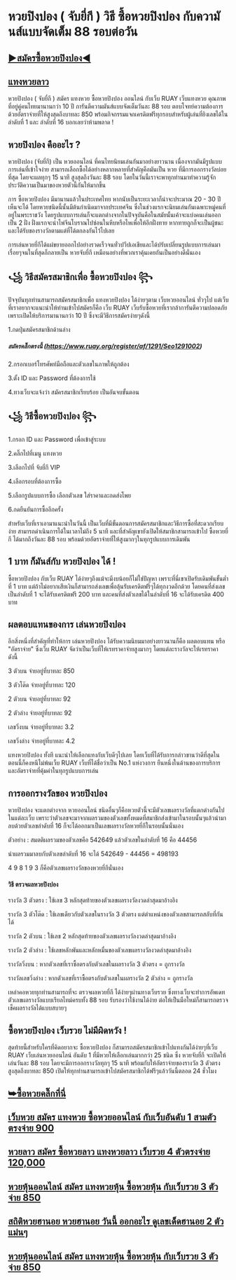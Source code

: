 # หวยปิงปอง ( จับยี่กี )  วิธี ซื้อหวยปิงปอง กับความันส์แบบจัดเต็ม 88 รอบต่อวัน

## [▶สมัครซื้อหวยปิงปอง◀](https://www.ruay.org/register/af/1291/Seo1291002)
 
## [แทงหวยลาว](https://ruaygod.com/%e0%b8%ab%e0%b8%a7%e0%b8%a2%e0%b8%a5%e0%b8%b2%e0%b8%a7/)
 
หวยปิงปอง ( จับยี่กี ) สมัคร แทงหวย ซื้อหวยปิงปอง ออนไลน์ กับเว็บ RUAY เว็บแทงหวย คุณภาพที่อยู่คู่คนไทยมานานกว่า 10 ปี การันตีความมันส์แบบจัดเต็มวันละ 88 รอบ ตอบโจทย์ความต้องการด้วยอัตราจ่ายที่ให้สูงสุดถึงบาทละ 850 พร้อมกิจกรรมแจกเครดิตฟรีทุกรอบสำหรับผู้เล่นที่ยิงเลขได้ในลำดับที่ 1 และ ลำดับที่ 16 บอกเลยว่าห้ามพลาด !
 
## หวยปิงปอง คืออะไร ?
 
หวยปิงปอง (จับยี่กี) เป็น หวยออนไลน์ ที่คนไทยนิยมเล่นกันมาอย่างยาวนาน เนื่องจากมันมีรูปแบบการเล่นที่เข้าใจง่าย สามารถเลือกซื้อได้อย่างหลากหลายที่สำคัญคือมันเป็น หวย ที่มีการออกรางวัลบ่อยที่สุด โดยจะผลทุกๆ 15 นาที สูงสุดถึงวันละ 88 รอบ โดยในวันนี้เราจะพาทุกท่านมาทำความรู้จักประวัติความเป็นมาของหวยตัวนี้กันให้มากขึ้น

การ ซื้อหวยปิงปอง มีมานานแล้วในประเทศไทย หากนับเป็นระยะเวลาก็น่าจะประมาณ 20 - 30 ปีเห็นจะได้ โดยหวยชนิดนี้นั้นมีต้นกำเนิดมาจากประเทศจีน ซึ่งในช่วงแรกจะนิยมเล่นกันเฉพาะหมู่คนที่อยู่ในพระราชวัง โดยรูปแบบการเล่นก็จะแตกต่างจากในปัจจุบันคือในสมัยนั้นเค้าจะแบ่งคนเล่นออกเป็น 2 ฝั่ง ฝั่งแรกจะนำไพ่จีนโบราณไปซ่อนในหีบหรือไหเพื่อให้อีกฝั่งทาย หากทายถูกก็จะเป็นผู้ชนะและได้รับของรางวัลตามแต่ที่ได้ตกลงกันไว้ไปเลย

การเล่นหวยยี่กีได้แผ่ขยายออกไปอย่างรวดเร็วจนทั่วปวีปเอเชียและได้ปรับเปลี่ยนรูปแบบการเล่นมาเรื่อยๆจนในที่สุดก็กลายเป็น หวยจับยี่กี เหมือนอย่างที่พวกเราคุ้นเคยกันเป็นอย่างดีนั่นเอง
 
## ꧁ วิธีสมัครสมาชิกเพื่อ ซื้อหวยปิงปอง ꧂

ปัจจุบันทุกท่านสามารถสมัครสมาชิกเพื่อ แทงหวยปิงปอง ได้ง่ายๆตาม เว็บหวยออนไลน์ ทั่วๆไป แต่เว็บที่เราอยากจะแนะนำให้ท่านเข้าไปสมัครก็คือ เว็บ RUAY เว็บรับซื้อหวยที่เรากล้าการันตีความปลอดภัย เพราะเปิดให้บริการมานานกว่า 10 ปี ซึ่งจะมีวิธีการสมัครง่ายๆดังนี้

1.กดปุ่มสมัครสมาชิกด้านล่าง

##### สมัครคลิ๊กตรงนี้ (https://www.ruay.org/register/af/1291/Seo1291002)

2.กรอกเบอร์โทรศัพท์มือถือและตัวเลขในภาพให้ถูกต้อง

3.ตั้ง ID และ Password ที่ต้องการใช้

4.ทางเว็บจะแจ้งว่า สมัครสมาชิกเรียบร้อย เป็นอันจบขั้นตอน

## ꧁ วิธีซื้อหวยปิงปอง ꧂

1.กรอก ID และ Password เพื่อเข้าสู่ระบบ

2.คลิ๊กไปที่เมนู แทงหวย

3.เลือกไปที่ จับยี่กี VIP

4.เลือกรอบที่ต้องการซื้อ

5.เลือกรูปแบบการซื้อ เลือกตัวเลข ใส่ราคาและกดส่งโพย

6.กดยืนยันการซื้ออีกครั้ง

สำหรับเว็บที่เราเอามาแนะนำในวันนี้ เป็นเว็บที่มีขั้นตอนการสมัครสมาชิกและวิธีการซื้อที่สะดวกเรียบง่าย สามารถดำเนินการได้ในเวลาไม่ถึง 5 นาที และที่สำคัญเขายังเปิดให้สมาชิกสามารถเข้าไป ซื้อหวยยี่กี ได้มากถึงวันละ 88 รอบ พร้อมด้วยอัตราจ่ายที่ให้สูงมากๆในทุกรูปแบบการเดิมพัน

## 1 บาท ก็มันส์กับ หวยปิงปอง ได้ !

ซื้อหวยปิงปอง กับเว็บ RUAY ได้ง่ายๆถึงแม้จะมีงบน้อยก็ไม่ใช่ปัญหา เพราะที่นี่เขาเปิดรับเดิมพันขั้นต่ำที่ 1 บาท แต่ถ้าไม่อยากเสียเงินก็สามารถส่งเลขเพื่อลุ้นรับเครดิตฟรีๆได้ทุกงวดอีกด้วย โดยคนที่ส่งเลขเป็นลำดับที่ 1 จะได้รับเครดิตฟรี 200 บาท และคนที่ส่งตัวเลขได้ในลำดับที่ 16 จะได้รับเครดิต 400 บาท

## ผลตอบแทนของการ เล่นหวยปิงปอง

อีกสิ่งหนึ่งที่สำคัญที่ทำให้การ เล่นหวยปิงปอง ได้รับความนิยมมาอย่างยาวนานก็คือ ผลตอบแทน หรือ "อัตราจ่าย" ซึ่งเว็บ RUAY จัดว่าเป็นเว็บที่ให้เรทราคาจ่ายสูงมากๆ โดยแต่ละรางวัลจะให้เรทราคา ดังนี้

3 ตัวบน จ่ายอยู่ที่บาทละ 850

3 ตัวโต๊ด จ่ายอยู่ที่บาทละ 120

2 ตัวบน จ่ายอยู่ที่บาทละ 92

2 ตัวล่าง จ่ายอยู่ที่บาทละ 92

เลขวิ่งบน จ่ายอยู่ที่บาทละ 3.2

เลขวิ่งล่าง จ่ายอยู่ที่บาทละ 4.2

แทงหวยปิงปอง ทั้งที แนะนำให้เลือกแทงกับเว็บดีๆไปเลย โดยเว็บที่ได้รับการกล่าวขานว่าดีที่สุดในตอนนี้ก็คงหนีไม่พ้นเว็บ RUAY เว็บที่ได้ชื่อว่าเป็น No.1 แห่งวงการ ยืนหนึ่งในด้านของการบริการและอัตราจ่ายที่คุ้มค่าในทุกรูปแบบการเล่น

## การออกรางวัลของ หวยปิงปอง

หวยปิงปอง จะแตกต่างจาก หวยออนไลน์ ชนิดอื่นๆก็คือหวยตัวนี้จะมีตัวเลขผลรางวัลที่แตกต่างกันไปในแต่ละเว็บ เพราะว่าตัวเลขจะมาจากผลรวมของตัวเลขทั้งหมดที่สมาชิกส่งเข้ามาในรอบนั้นๆแล้วนำมาลบด้วยตัวเลขลำดับที่ 16 ก็จะได้ออกมาเป็นเลขผลรางวัลหวยยี่กีในรอบนั้นนั่นเอง

ตัวอย่าง : สมตติผลรวมของตัวเลขคือ 542649 แล้วตัวเลขในลำดับที่ 16 คือ 44456

นำผลรวมมาลบกับตัวเลขลำดับที่ 16 จะได้ 542649 - 44456 = 498193

4 9 8 1 9 3 ก็คือตัวเลขผลรางวัลของหวยยี่กีนั่นเอง

#### วิธี ตรวจผลหวยปิงปอง

รางวัล 3 ตัวตรง : ใช้เลข 3 หลักสุดท้ายของตัวเลขผลรางวัลงวดล่าสุดมาอ้างอิง

รางวัล 3 ตัวโต๊ด : ใช้เลขเดียวกับตัวเลขในรางวัล 3 ตัวตรง แต่ตำแหน่งของตัวเลขสามารถสลับที่กันได้

รางวัล 2 ตัวบน : ใช้เลข 2 หลักสุดท้ายของตัวเลขผลรางวัลงวดล่าสุดมาอ้างอิง

รางวัล 2 ตัวล่าง : ใช้เลขหลักพันและหลักหมื่นของตัวเลขผลรางวัลงวดล่าสุดมาอ้างอิง

รางวัลวิ่งบน : หากตัวเลขที่เราซื้อตรงกับตัวเลขในผลรางวัล 3 ตัวตรง = ถูกรางวัล

รางวัลเลขวิ่งล่าง : หากตัวเลขที่เราซื้อตรงกับตัวเลขในผลรางวัล 2 ตัวล่าง = ถูกรางวัล

เหล่าคอหวยทุกท่านสามารถที่จะ ตรวจผลหวยยี่กี ได้ง่ายๆผ่านทางเว็บรวย ซึ่งทางเว็บจะทำการอัพเดทตัวเลขผลรางวัลแบบเรียลไทม์ครบทั้ง 88 รอบ รับรองว่าใช้งานได้ง่าย ต่อให้เป็นมือใหม่ก็สามารถตรวจเช็คผลรางวัลได้แบบสบายๆ

## ซื้อหวยปิงปอง เว็บรวย ไม่มีผิดหวัง !

สุดท้ายนี้สำหรับใครที่คิดอยากจะ ซื้อหวยปิงปอง ก็สามารถสมัครสมาชิกเข้าไปแทงกันได้ง่ายๆที่เว็บ RUAY เว็บเล่นหวยออนไลน์ อันดับ 1 ที่มีหวยให้เลือกเล่นมากกว่า 25 ชนิด ซึ่ง หวยจับยี่กี จะเปิดให้เล่นวันละ 88 รอบ โดยจะมีการออกรางวัลทุกๆ 15 นาที พร้อมกับให้อัตราจ่ายของรางวัล 3 ตัวตรงสูงสุดถึงบาทละ 850 เปิดให้ทุกท่านสามารถเข้าไปสมัครสมาชิกได้ฟรีๆแล้ววันนี้ตลอด 24 ชั่วโมง

## [➥ซื้อหวยคลิ๊กที่นี่ ](https://www.ruay.org/register/af/1291/Seo1291002)

## [เว็บหวย สมัคร แทงหวย ซื้อหวยออนไลน์ กับเว็บอันดับ 1 สามตัวตรงจ่าย 900](https://atom.io/themes/%E0%B9%80%E0%B8%A7%E0%B9%87%E0%B8%9A%E0%B8%AB%E0%B8%A7%E0%B8%A2%20%E0%B8%AA%E0%B8%A1%E0%B8%B1%E0%B8%84%E0%B8%A3%20%E0%B9%81%E0%B8%97%E0%B8%87%E0%B8%AB%E0%B8%A7%E0%B8%A2%20%E0%B8%8B%E0%B8%B7%E0%B9%89%E0%B8%AD%E0%B8%AB%E0%B8%A7%E0%B8%A2%E0%B8%AD%E0%B8%AD%E0%B8%99%E0%B9%84%E0%B8%A5%E0%B8%99%E0%B9%8C%20%E0%B8%81%E0%B8%B1%E0%B8%9A%E0%B9%80%E0%B8%A7%E0%B9%87%E0%B8%9A%E0%B8%AD%E0%B8%B1%E0%B8%99%E0%B8%94%E0%B8%B1%E0%B8%9A%201%20%E0%B8%AA%E0%B8%B2%E0%B8%A1%E0%B8%95%E0%B8%B1%E0%B8%A7%E0%B8%95%E0%B8%A3%E0%B8%87%E0%B8%88%E0%B9%88%E0%B8%B2%E0%B8%A2%20900)

## [หวยลาว สมัคร ซื้อหวยลาว แทงหวยลาว เว็บรวย 4 ตัวตรงจ่าย 120,000](https://atom.io/themes/%E0%B8%AB%E0%B8%A7%E0%B8%A2%E0%B8%A5%E0%B8%B2%E0%B8%A7%20%E0%B8%AA%E0%B8%A1%E0%B8%B1%E0%B8%84%E0%B8%A3%20%E0%B8%8B%E0%B8%B7%E0%B9%89%E0%B8%AD%E0%B8%AB%E0%B8%A7%E0%B8%A2%E0%B8%A5%E0%B8%B2%E0%B8%A7%20%E0%B9%81%E0%B8%97%E0%B8%87%E0%B8%AB%E0%B8%A7%E0%B8%A2%E0%B8%A5%E0%B8%B2%E0%B8%A7%20%E0%B9%80%E0%B8%A7%E0%B9%87%E0%B8%9A%E0%B8%A3%E0%B8%A7%E0%B8%A2%204%20%E0%B8%95%E0%B8%B1%E0%B8%A7%E0%B8%95%E0%B8%A3%E0%B8%87%E0%B8%88%E0%B9%88%E0%B8%B2%E0%B8%A2%20120,000)

## [หวยหุ้นออนไลน์ สมัคร แทงหวยหุ้น ซื้อหวยหุ้น กับเว็บรวย 3 ตัวจ่าย 850](https://atom.io/packages/%E0%B8%AB%E0%B8%A7%E0%B8%A2%E0%B8%AB%E0%B8%B8%E0%B9%89%E0%B8%99%E0%B8%AD%E0%B8%AD%E0%B8%99%E0%B9%84%E0%B8%A5%E0%B8%99%E0%B9%8C%20%E0%B8%AA%E0%B8%A1%E0%B8%B1%E0%B8%84%E0%B8%A3%20%E0%B9%81%E0%B8%97%E0%B8%87%E0%B8%AB%E0%B8%A7%E0%B8%A2%E0%B8%AB%E0%B8%B8%E0%B9%89%E0%B8%99%20%E0%B8%8B%E0%B8%B7%E0%B9%89%E0%B8%AD%E0%B8%AB%E0%B8%A7%E0%B8%A2%E0%B8%AB%E0%B8%B8%E0%B9%89%E0%B8%99%20%E0%B8%81%E0%B8%B1%E0%B8%9A%E0%B9%80%E0%B8%A7%E0%B9%87%E0%B8%9A%E0%B8%A3%E0%B8%A7%E0%B8%A2%203%20%E0%B8%95%E0%B8%B1%E0%B8%A7%E0%B8%88%E0%B9%88%E0%B8%B2%E0%B8%A2%20850)

## [สถิติหวยฮานอย หวยฮานอย วันนี้ ออกอะไร ดูเลขเด็ดฮานอย 2 ตัวแม่นๆ ](https://atom.io/packages/%E0%B8%AA%E0%B8%96%E0%B8%B4%E0%B8%95%E0%B8%B4%E0%B8%AB%E0%B8%A7%E0%B8%A2%E0%B8%AE%E0%B8%B2%E0%B8%99%E0%B8%AD%E0%B8%A2%20%E0%B8%AB%E0%B8%A7%E0%B8%A2%E0%B8%AE%E0%B8%B2%E0%B8%99%E0%B8%AD%E0%B8%A2%20%E0%B8%A7%E0%B8%B1%E0%B8%99%E0%B8%99%E0%B8%B5%E0%B9%89%20%E0%B8%AD%E0%B8%AD%E0%B8%81%E0%B8%AD%E0%B8%B0%E0%B9%84%E0%B8%A3%20%E0%B8%94%E0%B8%B9%E0%B9%80%E0%B8%A5%E0%B8%82%E0%B9%80%E0%B8%94%E0%B9%87%E0%B8%94%E0%B8%AE%E0%B8%B2%E0%B8%99%E0%B8%AD%E0%B8%A2%202%20%E0%B8%95%E0%B8%B1%E0%B8%A7%E0%B9%81%E0%B8%A1%E0%B9%88%E0%B8%99%E0%B9%86)

## [หวยหุ้นออนไลน์ สมัคร แทงหวยหุ้น ซื้อหวยหุ้น กับเว็บรวย 3 ตัวจ่าย 850 ](https://atom.io/packages/%E0%B8%AB%E0%B8%A7%E0%B8%A2%E0%B8%AB%E0%B8%B8%E0%B9%89%E0%B8%99%E0%B8%AD%E0%B8%AD%E0%B8%99%E0%B9%84%E0%B8%A5%E0%B8%99%E0%B9%8C%20%E0%B8%AA%E0%B8%A1%E0%B8%B1%E0%B8%84%E0%B8%A3%20%E0%B9%81%E0%B8%97%E0%B8%87%E0%B8%AB%E0%B8%A7%E0%B8%A2%E0%B8%AB%E0%B8%B8%E0%B9%89%E0%B8%99%20%E0%B8%8B%E0%B8%B7%E0%B9%89%E0%B8%AD%E0%B8%AB%E0%B8%A7%E0%B8%A2%E0%B8%AB%E0%B8%B8%E0%B9%89%E0%B8%99%20%E0%B8%81%E0%B8%B1%E0%B8%9A%E0%B9%80%E0%B8%A7%E0%B9%87%E0%B8%9A%E0%B8%A3%E0%B8%A7%E0%B8%A2%203%20%E0%B8%95%E0%B8%B1%E0%B8%A7%E0%B8%88%E0%B9%88%E0%B8%B2%E0%B8%A2%20850)